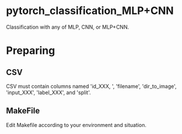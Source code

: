 # pytorch_classification_MLP+CNN
Classification with any of MLP, CNN, or MLP+CNN.

# Preparing
## CSV
CSV must contain columns named 'id_XXX, ', 'filename', 'dir_to_image', 'input_XXX', 'label_XXX', and 'split'.

## MakeFile
Edit Makefile according to your environment and situation.

